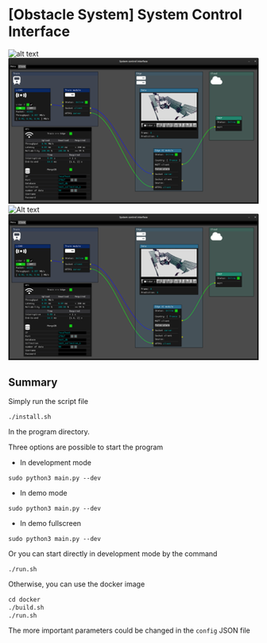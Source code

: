 # [Obstacle System] System Control Interface

![alt text](https://github.com/nsviel/Obstacle-Control_Interface_Module/src/param/icon/interface.png)
![Alt text](./src/param/icon/interface.png)
![Alt text](https://github.com/nsviel/Obstacle-Control_Interface_Module/tree/main/src/param/icon/interface.png)
![Screenshot](./src/param/icon/interface.png)


## Summary

Simply run the script file
```
./install.sh
```
In the program directory.

Three options are possible to start the program
- In development mode
```
sudo python3 main.py --dev
```
- In demo mode
```
sudo python3 main.py --dev
```
- In demo fullscreen
```
sudo python3 main.py --dev
```

Or you can start directly in development mode by the command
```
./run.sh
```

Otherwise, you can use the docker image
```
cd docker
./build.sh
./run.sh
```

The more important parameters could be changed in the ```config``` JSON file
